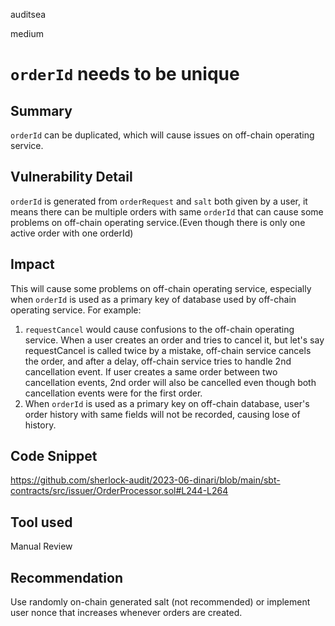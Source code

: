 auditsea

medium

# `orderId` needs to be unique

## Summary
`orderId` can be duplicated, which will cause issues on off-chain operating service.

## Vulnerability Detail
`orderId` is generated from `orderRequest` and `salt` both given by a user, it means there can be multiple orders with same `orderId` that can cause some problems on off-chain operating service.(Even though there is only one active order with one orderId)

## Impact
This will cause some problems on off-chain operating service, especially when `orderId` is used as a primary key of database used by off-chain operating service. For example:

1. `requestCancel` would cause confusions to the off-chain operating service. When a user creates an order and tries to cancel it, but let's say requestCancel is called twice by a mistake, off-chain service cancels the order, and after a delay, off-chain service tries to handle 2nd cancellation event. If user creates a same order between two cancellation events, 2nd order will also be cancelled even though both cancellation events were for the first order.
2. When `orderId` is used as a primary key on off-chain database, user's order history with same fields will not be recorded, causing lose of history.

## Code Snippet
https://github.com/sherlock-audit/2023-06-dinari/blob/main/sbt-contracts/src/issuer/OrderProcessor.sol#L244-L264

## Tool used

Manual Review

## Recommendation
Use randomly on-chain generated salt (not recommended) or implement user nonce that increases whenever orders are created.
